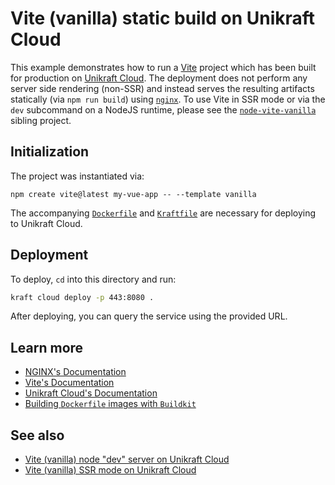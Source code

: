 # Vite (vanilla) static build on Unikraft Cloud

This example demonstrates how to run a [Vite](https://vite.dev) project which
has been built for production on [Unikraft Cloud](https://unikraft.cloud).  The
deployment does not perform any server side rendering (non-SSR) and instead
serves the resulting artifacts statically (via `npm run build`) using
[`nginx`](../nginx). To use Vite in SSR mode or via the `dev` subcommand on a
NodeJS runtime, please see the [`node-vite-vanilla`](../node-vite-vanilla)
sibling project.


## Initialization

The project was instantiated via:

```
npm create vite@latest my-vue-app -- --template vanilla
```

The accompanying [`Dockerfile`](./Dockerfile) and [`Kraftfile`](./Kraftfile) are
necessary for deploying to Unikraft Cloud.


## Deployment

To deploy, `cd` into this directory and run:

```bash
kraft cloud deploy -p 443:8080 .
```

After deploying, you can query the service using the provided URL.


## Learn more

- [NGINX's Documentation](https://nginx.org/en/docs)
- [Vite's Documentation](https://vite.dev/guide/)
- [Unikraft Cloud's Documentation](https://unikraft.cloud/docs)
- [Building `Dockerfile` images with `Buildkit`](https://unikraft.org/guides/building-dockerfile-images-with-buildkit)


## See also

- [Vite (vanilla) node "dev" server on Unikraft Cloud](../node-vite-vanilla)
- [Vite (vanilla) SSR mode on Unikraft Cloud](../node-vite-ssr-vanilla)
